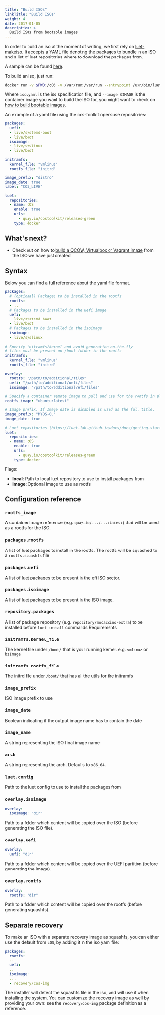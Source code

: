 ```yaml
---
title: "Build ISOs"
linkTitle: "Build ISOs"
weight: 4
date: 2017-01-05
description: >
  Build ISOs from bootable images
---
```



In order to build an iso at the moment of writing, we first rely on [luet-makeiso](https://github.com/mudler/luet-makeiso). It accepts a YAML file denoting the packages to bundle in an ISO and a list of luet repositories where to download the packages from.

A sample can be found [here](https://github.com/rancher-sandbox/cos-toolkit-sample-repo/blob/master/iso.yaml). 

To build an iso, just run:

```bash
docker run -v $PWD:/cOS -v /var/run:/var/run --entrypoint /usr/bin/luet-makeiso -ti --rm quay.io/costoolkit/toolchain ./iso.yaml --image $IMAGE
```

Where `iso.yaml` is the iso specification file, and `--image $IMAGE` is the container image you want to build the ISO for, you might want to check on [how to build bootable images](../creating_bootable_images).

An example of a yaml file using the cos-toolkit opensuse repositories:

```yaml
packages:
  uefi:
  - live/systemd-boot
  - live/boot
  isoimage:
  - live/syslinux
  - live/boot

initramfs:
  kernel_file: "vmlinuz"
  rootfs_file: "initrd"

image_prefix: "distro"
image_date: true
label: "COS_LIVE"

luet:
  repositories:
  - name: cOS
    enable: true
    urls:
      - quay.io/costoolkit/releases-green
    type: docker
```
## What's next?

- Check out on how to [build a QCOW, Virtualbox or Vagrant image](../packer/build_images) from the ISO we have just created

## Syntax

Below you can find a full reference about the yaml file format.

```yaml
packages:
  # (optional) Packages to be installed in the rootfs
  rootfs:
  - ..
  # Packages to be installed in the uefi image
  uefi:
  - live/systemd-boot
  - live/boot
  # Packages to be installed in the isoimage
  isoimage:
  - live/syslinux
  
# Specify initramfs/kernel and avoid generation on-the-fly
# files must be present on /boot folder in the rootfs
initramfs:
  kernel_file: "vmlinuz"
  rootfs_file: "initrd"

overlay: 
  rootfs: "/path/to/additional/files"
  uefi: "/path/to/additional/uefi/files"
  isoimage: "/path/to/additional/efi/files"

# Specify a container remote image to pull and use for the rootfs in place of packages (optional)
rootfs_image: "ubuntu:latest"

# Image prefix. If Image date is disabled is used as the full title.
image_prefix: "MYOS-0."
image_date: true

# Luet repositories (https://luet-lab.github.io/docs/docs/getting-started/#configuration-in-etcluetreposconfd) to use.
luet:
  repositories:
  - name: cOS
    enable: true
    urls:
      - quay.io/costoolkit/releases-green
    type: docker

```

Flags:
- **local**: Path to local luet repository to use to install packages from
- **image**: Optional image to use as rootfs

## Configuration reference

### `rootfs_image`

A container image reference (e.g. `quay.io/.../...:latest`) that will be used as a rootfs for the ISO.

### `packages.rootfs`

A list of luet packages to install in the rootfs. The rootfs will be squashed to a `rootfs.squashfs` file

### `packages.uefi`

A list of luet packages to be present in the efi ISO sector.

### `packages.isoimage`

A list of luet packages to be present in the ISO image.

### `repository.packages`

A list of package repository (e.g. `repository/mocaccino-extra`) to be installed before `luet install` commands Requirements

### `initramfs.kernel_file`

The kernel file under `/boot/` that is your running  kernel. e.g. `vmlinuz` or `bzImage`

### `initramfs.rootfs_file`

The initrd file under `/boot/` that has all the utils for the initramfs

### `image_prefix`

ISO image prefix to use

### `image_date`

Boolean indicating if the output image name has to contain the date

### `image_name`

A string representing the ISO final image name

### `arch`

A string representing the arch. Defaults to `x86_64`.

### `luet.config`

Path to the luet config to use to install the packages from


### `overlay.isoimage`

```yaml
overlay:
  isoimage: "dir"
```

Path to a folder which content will be copied over the ISO (before generating the ISO file).

### `overlay.uefi`

```yaml
overlay:
  uefi: "dir"
```

Path to a folder which content will be copied over the UEFI partition (before generating the image).

### `overlay.rootfs`

```yaml
overlay:
  rootfs: "dir"
```

Path to a folder which content will be copied over the rootfs (before generating squashfs).

## Separate recovery

To make an ISO with a separate recovery image as squashfs, you can either use the default from `cOS`, by adding it in the iso yaml file:


```yaml
packages:
  rootfs:
  ..
  uefi:
  ..
  isoimage:
  ...
  - recovery/cos-img
```

The installer will detect the squashfs file in the iso, and will use it when installing the system. You can customize the recovery image as well by providing your own: see the `recovery/cos-img` package definition as a reference.

